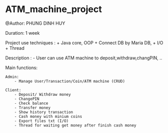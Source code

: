 # ATM_machine_project
@Author: PHUNG DINH HUY

Duration: 1 week

Project use techniques : 
    + Java core, OOP
    + Connect DB by Maria DB,
    + I/O
    + Thread
 
Description :
    - User can use ATM machine to deposit,withdraw,changPIN, ..

Main functions:

    Admin: 
        - Manage User/Transaction/Coin/ATM machine (CRUD)

    Client: 
        - Deposit/ Withdraw money
        - ChangePIN
        - Check balance
        - Transfer money
        - Show history transaction
        - Cash money with minium coins
        - Export files txt (I/O)
        - Thread for waiting get money after finish cash money
